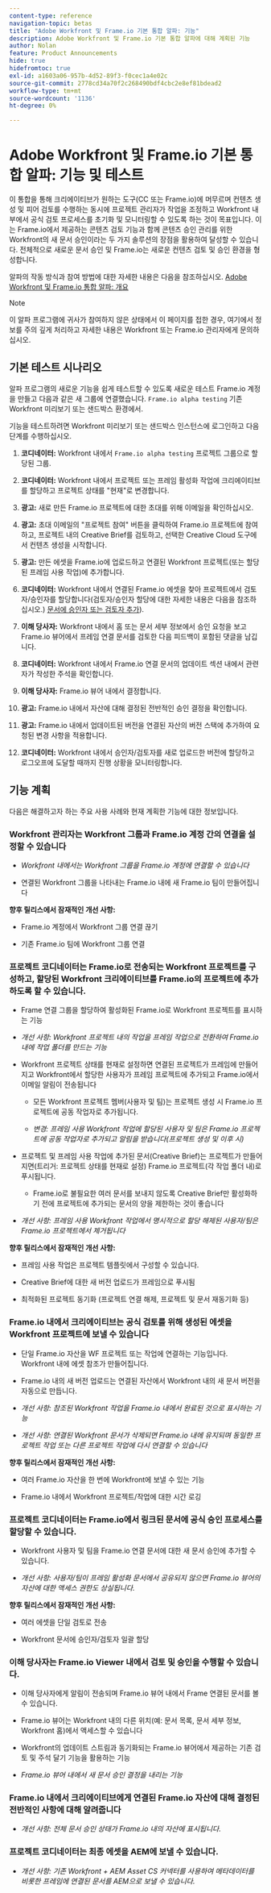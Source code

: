 ```yaml
---
content-type: reference
navigation-topic: betas
title: "Adobe Workfront 및 Frame.io 기본 통합 알파: 기능"
description: Adobe Workfront 및 Frame.io 기본 통합 알파에 대해 계획된 기능
author: Nolan
feature: Product Announcements
hide: true
hidefromtoc: true
exl-id: a1603a06-957b-4d52-89f3-f0cec1a4e02c
source-git-commit: 2778cd34a70f2c268490bdf4cbc2e8ef81bdead2
workflow-type: tm+mt
source-wordcount: '1136'
ht-degree: 0%

---
```


# Adobe Workfront 및 Frame.io 기본 통합 알파: 기능 및 테스트

이 통합을 통해 크리에이티브가 원하는 도구(CC 또는 Frame.io)에 머무르며 컨텐츠 생성 및 피어 검토를 수행하는 동시에 프로젝트 관리자가 작업을 조정하고 Workfront 내부에서 공식 검토 프로세스를 초기화 및 모니터링할 수 있도록 하는 것이 목표입니다. 이는 Frame.io에서 제공하는 콘텐츠 검토 기능과 함께 콘텐츠 승인 관리를 위한 Workfront의 새 문서 승인이라는 두 가지 솔루션의 장점을 활용하여 달성할 수 있습니다. 전체적으로 새로운 문서 승인 및 Frame.io는 새로운 컨텐츠 검토 및 승인 환경을 형성합니다. 

알파의 작동 방식과 참여 방법에 대한 자세한 내용은 다음을 참조하십시오. [Adobe Workfront 및 Frame.io 통합 알파: 개요](/help/quicksilver/product-announcements/betas/frame-io-wf-integration-alpha/frame-io-wf-integration-alpha-overview.md)


>[!NOTE]
>
>이 알파 프로그램에 귀사가 참여하지 않은 상태에서 이 페이지를 접한 경우, 여기에서 정보를 주의 깊게 처리하고 자세한 내용은 Workfront 또는 Frame.io 관리자에게 문의하십시오.

## 기본 테스트 시나리오

알파 프로그램의 새로운 기능을 쉽게 테스트할 수 있도록 새로운 테스트 Frame.io 계정을 만들고 다음과 같은 새 그룹에 연결했습니다. `Frame.io alpha testing` 기존 Workfront 미리보기 또는 샌드박스 환경에서.

기능을 테스트하려면 Workfront 미리보기 또는 샌드박스 인스턴스에 로그인하고 다음 단계를 수행하십시오.

1. **코디네이터:** Workfront 내에서 `Frame.io alpha testing` 프로젝트 그룹으로 할당된 그룹.

1. **코디네이터:** Workfront 내에서 프로젝트 또는 프레임 활성화 작업에 크리에이티브를 할당하고 프로젝트 상태를 &quot;현재&quot;로 변경합니다.

1. **광고:** 새로 만든 Frame.io 프로젝트에 대한 초대를 위해 이메일을 확인하십시오.

1. **광고:** 초대 이메일의 &quot;프로젝트 참여&quot; 버튼을 클릭하여 Frame.io 프로젝트에 참여하고, 프로젝트 내의 Creative Brief를 검토하고, 선택한 Creative Cloud 도구에서 컨텐츠 생성을 시작합니다.

1. **광고:** 만든 에셋을 Frame.io에 업로드하고 연결된 Workfront 프로젝트(또는 할당된 프레임 사용 작업)에 추가합니다.

1. **코디네이터:** Workfront 내에서 연결된 Frame.io 에셋을 찾아 프로젝트에서 검토자/승인자를 할당합니다(검토자/승인자 할당에 대한 자세한 내용은 다음을 참조하십시오.) [문서에 승인자 또는 검토자 추가](/help/quicksilver/review-and-approve-work/document-reviews-and-approvals/manage-document-approvals/add-additional-reviewers-or-approvers.md)).

1. **이해 당사자:** Workfront 내에서 홈 또는 문서 세부 정보에서 승인 요청을 보고 Frame.io 뷰어에서 프레임 연결 문서를 검토한 다음 피드백이 포함된 댓글을 남깁니다.

1. **코디네이터:** Workfront 내에서 Frame.io 연결 문서의 업데이트 섹션 내에서 관련자가 작성한 주석을 확인합니다.

1. **이해 당사자:** Frame.io 뷰어 내에서 결정합니다.

1. **광고:** Frame.io 내에서 자산에 대해 결정된 전반적인 승인 결정을 확인합니다.

1. **광고:** Frame.io 내에서 업데이트된 버전을 연결된 자산의 버전 스택에 추가하여 요청된 변경 사항을 적용합니다.

1. **코디네이터:** Workfront 내에서 승인자/검토자를 새로 업로드한 버전에 할당하고 로그오프에 도달할 때까지 진행 상황을 모니터링합니다.

## 기능 계획

다음은 해결하고자 하는 주요 사용 사례와 현재 계획한 기능에 대한 정보입니다. <!--, along with documentation to get you started testing.-->

### Workfront 관리자는 Workfront 그룹과 Frame.io 계정 간의 연결을 설정할 수 있습니다

* _Workfront 내에서는 Workfront 그룹을 Frame.io 계정에 연결할 수 있습니다_

* 연결된 Workfront 그룹을 나타내는 Frame.io 내에 새 Frame.io 팀이 만들어집니다

**향후 릴리스에서 잠재적인 개선 사항:**

* Frame.io 계정에서 Workfront 그룹 연결 끊기

* 기존 Frame.io 팀에 Workfront 그룹 연결

### 프로젝트 코디네이터는 Frame.io로 전송되는 Workfront 프로젝트를 구성하고, 할당된 Workfront 크리에이티브를 Frame.io의 프로젝트에 추가하도록 할 수 있습니다.

* Frame 연결 그룹을 할당하여 활성화된 Frame.io로 Workfront 프로젝트를 표시하는 기능

* _개선 사항: Workfront 프로젝트 내의 작업을 프레임 작업으로 전환하여 Frame.io 내에 작업 폴더를 만드는 기능_

* Workfront 프로젝트 상태를 현재로 설정하면 연결된 프로젝트가 프레임에 만들어지고 Workfront에서 할당한 사용자가 프레임 프로젝트에 추가되고 Frame.io에서 이메일 알림이 전송됩니다

   * 모든 Workfront 프로젝트 멤버(사용자 및 팀)는 프로젝트 생성 시 Frame.io 프로젝트에 공동 작업자로 추가됩니다.

   * _변경: 프레임 사용 Workfront 작업에 할당된 사용자 및 팀은 Frame.io 프로젝트에 공동 작업자로 추가되고 알림을 받습니다(프로젝트 생성 및 이후 시)_

* 프로젝트 및 프레임 사용 작업에 추가된 문서(Creative Brief)는 프로젝트가 만들어지면(트리거: 프로젝트 상태를 현재로 설정) Frame.io 프로젝트(각 작업 폴더 내)로 푸시됩니다.

   * Frame.io로 불필요한 여러 문서를 보내지 않도록 Creative Brief만 활성화하기 전에 프로젝트에 추가되는 문서의 양을 제한하는 것이 좋습니다

* _개선 사항: 프레임 사용 Workfront 작업에서 명시적으로 할당 해제된 사용자/팀은 Frame.io 프로젝트에서 제거됩니다_

**향후 릴리스에서 잠재적인 개선 사항:**

* 프레임 사용 작업은 프로젝트 템플릿에서 구성할 수 있습니다.

* Creative Brief에 대한 새 버전 업로드가 프레임으로 푸시됨

* 최적화된 프로젝트 동기화 (프로젝트 연결 해제, 프로젝트 및 문서 재동기화 등)

### Frame.io 내에서 크리에이티브는 공식 검토를 위해 생성된 에셋을 Workfront 프로젝트에 보낼 수 있습니다

* 단일 Frame.io 자산을 WF 프로젝트 또는 작업에 연결하는 기능입니다. Workfront 내에 에셋 참조가 만들어집니다.

* Frame.io 내의 새 버전 업로드는 연결된 자산에서 Workfront 내의 새 문서 버전을 자동으로 만듭니다.

* _개선 사항: 참조된 Workfront 작업을 Frame.io 내에서 완료된 것으로 표시하는 기능_

* _개선 사항: 연결된 Workfront 문서가 삭제되면 Frame.io 내에 유지되며 동일한 프로젝트 작업 또는 다른 프로젝트 작업에 다시 연결할 수 있습니다_

**향후 릴리스에서 잠재적인 개선 사항:**

* 여러 Frame.io 자산을 한 번에 Workfront에 보낼 수 있는 기능

* Frame.io 내에서 Workfront 프로젝트/작업에 대한 시간 로깅

### 프로젝트 코디네이터는 Frame.io에서 링크된 문서에 공식 승인 프로세스를 할당할 수 있습니다.

* Workfront 사용자 및 팀을 Frame.io 연결 문서에 대한 새 문서 승인에 추가할 수 있습니다.

* _개선 사항: 사용자/팀이 프레임 활성화 문서에서 공유되지 않으면 Frame.io 뷰어의 자산에 대한 액세스 권한도 상실됩니다._

**향후 릴리스에서 잠재적인 개선 사항:**

* 여러 에셋을 단일 검토로 전송

* Workfront 문서에 승인자/검토자 일괄 할당

### 이해 당사자는 Frame.io Viewer 내에서 검토 및 승인을 수행할 수 있습니다.

* 이해 당사자에게 알림이 전송되며 Frame.io 뷰어 내에서 Frame 연결된 문서를 볼 수 있습니다.

* Frame.io 뷰어는 Workfront 내의 다른 위치(예: 문서 목록, 문서 세부 정보, Workfront 홈)에서 액세스할 수 있습니다

* Workfront의 업데이트 스트림과 동기화되는 Frame.io 뷰어에서 제공하는 기존 검토 및 주석 달기 기능을 활용하는 기능

* _Frame.io 뷰어 내에서 새 문서 승인 결정을 내리는 기능_

### Frame.io 내에서 크리에이티브에게 연결된 Frame.io 자산에 대해 결정된 전반적인 사항에 대해 알려줍니다

* _개선 사항: 전체 문서 승인 상태가 Frame.io 내의 자산에 표시됩니다._

### 프로젝트 코디네이터는 최종 에셋을 AEM에 보낼 수 있습니다.

* _개선 사항: 기존 Workfront + AEM Asset CS 커넥터를 사용하여 메타데이터를 비롯한 프레임에 연결된 문서를 AEM으로 보낼 수 있습니다._

